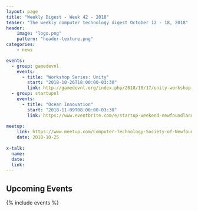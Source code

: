 ```yaml
---
layout: page
title: "Weekly Digest - Week 42 - 2018"
teaser: "The weekly computer technology digest October 12 - 18, 2018"
header:
    image: "logo.png"
    pattern: "header-texture.png"
categories:
    - news

events:
  - group: gamedevnl
    events:
      - title: "Workshop Series: Unity"
        start: "2018-10-26T18:00:00-03:30"
        link: http://gamedevnl.org/index.php/2018/10/17/unity-workshop-1-unity-editor-ui-scene-creation-and-project-hierarchy/
  - group: startupnl
    events:
      - title: "Ocean Innovation"
        start: "2018-11-09T08:00:00-03:30"
        link: https://www.eventbrite.com/e/startup-weekend-newfoundland-labrador-ocean-innovation-tickets-49963259454
      
meetup:
    link: https://www.meetup.com/Computer-Technology-Society-of-Newfoundland-and-Labrador/events/rpdzmpyxnbhc/
    date: 2018-10-25
  
x-talk:
  name:
  date: 
  link: 
---
```


## Upcoming Events
{% include events %}
